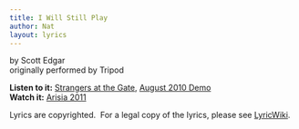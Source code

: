 ```yaml
---
title: I Will Still Play
author: Nat
layout: lyrics
---
```

by Scott Edgar  
originally performed by Tripod

**Listen to it:** <a href="http://strangerways.bandcamp.com/track/i-will-still-play" target="_blank">Strangers at the Gate</a>, <a href="/august-2010-demo-recordings/" target="_blank">August 2010 Demo</a><br/>
**Watch it:** <a href="http://www.youtube.com/watch?v=7OLpMSOHlJ8&list=PL817AC17588C2A051&index=4&feature=plpp_video" target="_blank">Arisia 2011</a>

Lyrics are copyrighted.  For a legal copy of the lyrics, please see <a href="http://lyrics.wikia.com/Tripod:I_Will_Still_Play" target="_blank">LyricWiki</a>.